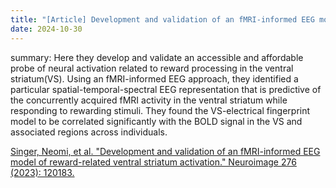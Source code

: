 ```yaml
---
title: "[Article] Development and validation of an fMRI-informed EEG model of reward-related ventral striatum activation. Neuroimage."
date: 2024-10-30
---
```

summary: Here they develop and validate an accessible and affordable probe of neural activation related to reward processing in the ventral striatum(VS). Using an fMRI-informed EEG approach, they identified a particular spatial-temporal-spectral EEG representation that is predictive of the concurrently acquired fMRI activity in the ventral striatum while responding to rewarding stimuli. They found the VS-electrical fingerprint model to be correlated significantly with the BOLD signal in the VS and associated regions across individuals.

[Singer, Neomi, et al. "Development and validation of an fMRI-informed EEG model of reward-related ventral striatum activation." Neuroimage 276 (2023): 120183.](https://bspl.korea.ac.kr/Board/Members_Only/Lab_Seminar/CHL/Singer_et_al_2023.pdf)
